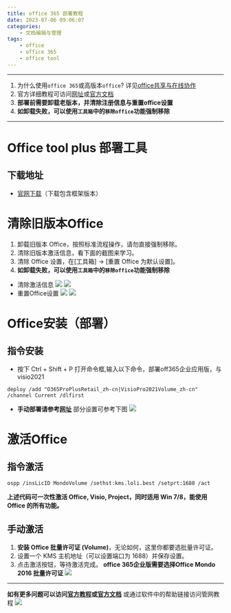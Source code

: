 ```yaml
---
title: office 365 部署教程
date: 2023-07-06 09:06:07
categories:
	- 文档编辑与管理
tags: 
	- office
	- office 365
	- office tool
---
```

---------
1. 为什么使用`office 365`或高版本`office`? 详见[office共享与在线协作](https://hotsaber.github.io/2023/09/18/office共享与在线协作/)
2. 官方详细教程可访问[网址](https://www.coolhub.top/archives/42)或[官方文档](https://www.officetool.plus/zh-cn/usage/command/deploy.html)
3. **部署前需要卸载老版本，并清除注册信息与重置office设置**
4. **如卸载失败，可以使用`工具箱`中的`移除office`功能强制移除**
**********
# Office tool plus 部署工具
## 下载地址
- [官网下载](https://otp.landian.vip/zh-cn/download.html)（下载包含框架版本）
# 清除旧版本Office
1. 卸载旧版本 Office，按照标准流程操作，请勿直接强制移除。
2. 清除旧版本激活信息，看下面的截图来学习。
3. 清除 Office 设置，在\[工具箱] -> \[重置 Office 为默认设置]。
4. **如卸载失败，可以使用`工具箱`中的`移除office`功能强制移除**
- 清除激活信息
![](https://www.coolhub.top/wp-content/uploads/2023/01/clear-activation-v10.png)
![](https://www.coolhub.top/wp-content/uploads/2022/06/clear-activation.png)
- 重置Office设置
![](https://www.coolhub.top/wp-content/uploads/2023/01/reset-office-settings-v10.png)
![](https://www.coolhub.top/wp-content/uploads/2020/04/reset-Office-settings.png)
# Office安装（部署）
## 指令安装
- 按下 Ctrl + Shift + P 打开命令框,输入以下命令，部署off365企业应用版，与visio2021
```
deploy /add "O365ProPlusRetail_zh-cn|VisioPro2021Volume_zh-cn" /channel Current /dlfirst
```
- **手动部署请参考[网址](https://www.coolhub.top/archives/11)**
部分设置可参考下图
![](https://aucnm0202-1318327891.cos.ap-shanghai.myqcloud.com/blogpic/office%20%E9%83%A8%E7%BD%B2%E6%95%99%E7%A8%8B.png)
# 激活Office
## 指令激活
```
ospp /insLicID MondoVolume /sethst:kms.loli.best /setprt:1688 /act
```
**上述代码可一次性激活 Office, Visio, Project，同时适用 Win 7/8，能使用 Office 的所有功能。**
## 手动激活
1. **安装 Office 批量许可证 (Volume)**，无论如何，这里你都要选批量许可证。
2. 设置一个 KMS 主机地址（可以设置端口为 1688）并保存设置。
3. 点击激活按钮，等待激活完成。
**office 365企业版需要选择Office Mondo 2016 批量许可证**
![](https://www.coolhub.top/wp-content/uploads/2022/06/clear-activation.png)
*****
**如有更多问题可以访问[官方教程](https://www.coolhub.top/archives/42)或[官方文档](https://www.officetool.plus/zh-cn/usage/command/deploy.html)**
或通过软件中的帮助链接访问管网教程
![](https://aucnm0202-1318327891.cos.ap-shanghai.myqcloud.com/blogpic/office%20%E9%83%A8%E7%BD%B2%E6%95%99%E7%A8%8B-1.png)
